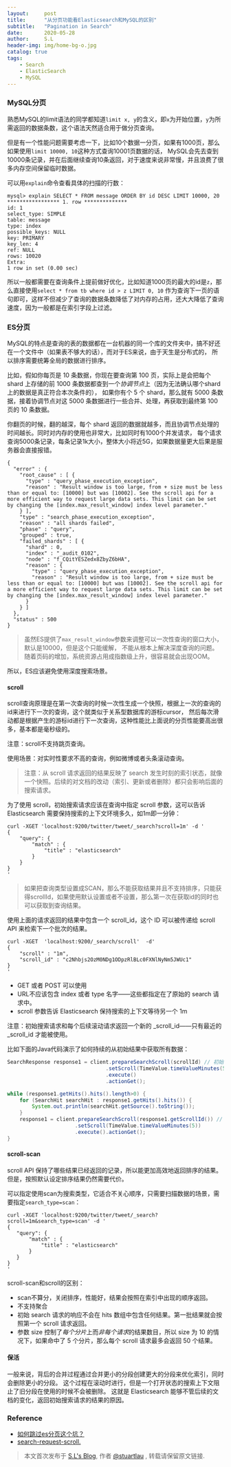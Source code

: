 ```yaml
---
layout:     post
title:      "从分页功能看Elasticsearch和MySQL的区别"
subtitle:   "Pagination in Search"
date:       2020-05-28
author:     S.L
header-img: img/home-bg-o.jpg
catalog: true
tags:
    - Search
    - ElasticSearch
    - MySQL
---
```



### MySQL分页
熟悉MySQL的limit语法的同学都知道`limit x, y`的含义，即`x`为开始位置，`y`为所需返回的数据条数，这个语法天然适合用于做分页查询。

但是有一个性能问题需要考虑一下，比如10个数据一分页，如果有1000页，那么如果使用`limit 10000, 10`这种方式查询10001页数据的话，
MySQL会先去查到10000条记录，并在后面继续查询10条返回，对于速度来说非常慢，并且浪费了很多内存空间保留临时数据。

可以用`explain`命令查看具体的扫描的行数：
```
mysql> explain SELECT * FROM message ORDER BY id DESC LIMIT 10000, 20
***************** 1. row **************
id: 1
select_type: SIMPLE
table: message
type: index
possible_keys: NULL
key: PRIMARY
key_len: 4
ref: NULL
rows: 10020
Extra:
1 row in set (0.00 sec)
```

所以一般都需要在查询条件上提前做好优化，比如知道1000页的最大的id是`z`，那么直接使用`select * from tb where id > z LIMIT 0, 10`
作为查询下一页的语句即可，这样不但减少了查询的数据条数降低了对内存的占用，还大大降低了查询速度，因为一般都是在索引字段上过滤。

### ES分页
MySQL的特点是查询的表的数据都在一台机器的同一个库的文件夹中，搞不好还在一个文件中（如果表不够大的话），而对于ES来说，由于天生是分布式的，
所以排序需要统筹全局的数据进行排序。

比如，假如你每页是 10 条数据，你现在要查询第 100 页，实际上是会把每个 shard 上存储的前 1000 
条数据都查到一个*协调节点*上（因为无法确认哪个shard上的数据是真正符合本次条件的），
如果你有个 5 个 shard，那么就有 5000 条数据，接着协调节点对这 5000 条数据进行一些合并、处理，再获取到最终第 100 页的 10 条数据。

你翻页的时候，翻的越深，每个 shard 返回的数据就越多，而且协调节点处理的时间越长。同时对内存的使用也非常大，比如同时有1000个并发请求，
每个请求查询5000条记录，每条记录1k大小，整体大小将近5G，如果数据量更大后果是服务器会直接报错。

```
{
  "error" : {
    "root_cause" : [ {
      "type" : "query_phase_execution_exception",
      "reason" : "Result window is too large, from + size must be less than or equal to: [10000] but was [10002]. See the scroll api for a more efficient way to request large data sets. This limit can be set by changing the [index.max_result_window] index level parameter."
    } ],
    "type" : "search_phase_execution_exception",
    "reason" : "all shards failed",
    "phase" : "query",
    "grouped" : true,
    "failed_shards" : [ {
      "shard" : 0,
      "index" : "_audit_0102",
      "node" : "f_CQitYESZedx8ZbyZ6bHA",
      "reason" : {
        "type" : "query_phase_execution_exception",
        "reason" : "Result window is too large, from + size must be less than or equal to: [10000] but was [10002]. See the scroll api for a more efficient way to request large data sets. This limit can be set by changing the [index.max_result_window] index level parameter."
      }
    } ]
  },
  "status" : 500
}
```

> 虽然ES提供了`max_result_window`参数来调整可以一次性查询的窗口大小，默认是10000，但是这个只能缓解，
不能从根本上解决深度查询的问题。随着页码的增加，系统资源占用成指数级上升，很容易就会出现OOM。

所以，ES应该避免使用深度搜索场景。

#### scroll
scroll查询原理是在第一次查询的时候一次性生成一个快照，根据上一次的查询的id来进行下一次的查询，这个就类似于关系型数据库的游标cursor，
然后每次滑动都是根据产生的游标id进行下一次查询，这种性能比上面说的分页性能要高出很多，基本都是毫秒级的。 

注意：scroll不支持跳页查询。 

使用场景：对实时性要求不高的查询，例如微博或者头条滚动查询。

> 注意：从 scroll 请求返回的结果反映了 search 发生时刻的索引状态，就像一个快照。后续的对文档的改动（索引、更新或者删除）都只会影响后面的搜索请求。

为了使用 scroll，初始搜索请求应该在查询中指定 scroll 参数，这可以告诉 Elasticsearch 需要保持搜索的上下文环境多久，如1m即一分钟：
```
curl -XGET 'localhost:9200/twitter/tweet/_search?scroll=1m' -d '
{
    "query": {
        "match" : {
            "title" : "elasticsearch"
        }
    }
}
'
```
> 如果把查询类型设置成SCAN，那么不能获取结果并且不支持排序，只能获得scrollId，如果使用默认设置或者不设置，那么第一次在获取id的同时也可以获取到查询结果。

使用上面的请求返回的结果中包含一个 scroll_id，这个 ID 可以被传递给 scroll API 来检索下一个批次的结果。

```
curl -XGET  'localhost:9200/_search/scroll'  -d'
{
    "scroll" : "1m", 
    "scroll_id" : "c2Nhbjs2OzM0NDg1ODpzRlBLc0FXNlNyNm5JWUc1" 
}
'
```
- GET 或者 POST 可以使用
- URL不应该包含 index 或者 type 名字——这些都指定在了原始的 search 请求中。
- scroll 参数告诉 Elasticsearch 保持搜索的上下文等待另一个 1m

注意：初始搜索请求和每个后续滚动请求返回一个新的 _scroll_id——只有最近的 _scroll_id 才能被使用。

比如下面的Java代码演示了如何持续的从初始结果中获取所有数据：
```java
SearchResponse response1 = client.prepareSearchScroll(scrollId) // 初始查询返回的scrollId
                                .setScroll(TimeValue.timeValueMinutes(5))
                                .execute()
                                .actionGet();

while (response1.getHits().hits().length>0) {
    for (SearchHit searchHit : response1.getHits().hits()) {
        System.out.println(searchHit.getSource().toString());
    }
    response1 = client.prepareSearchScroll(response1.getScrollId()) // 新的scrollId
                      .setScroll(TimeValue.timeValueMinutes(5))
                      .execute().actionGet();
}
```
#### scroll-scan
scroll API 保持了哪些结果已经返回的记录，所以能更加高效地返回排序的结果。但是，按照默认设定排序结果仍然需要代价。

可以指定使用scan为搜索类型，它适合不关心顺序，只需要扫描数据的场景，需要指定`search_type=scan`：
```
curl -XGET 'localhost:9200/twitter/tweet/_search?scroll=1m&search_type=scan' -d '
{
   "query": {
       "match" : {
           "title" : "elasticsearch"
       }
   }
}
'
```
scroll-scan和scroll的区别：
- scan不算分，关闭排序，性能好，结果会按照在索引中出现的顺序返回。
- 不支持聚合
- 初始 search 请求的响应不会在 hits 数组中包含任何结果。第一批结果就会按照第一个 scroll 请求返回。
- 参数 size 控制了*每个分片*上而*非每个请求*的结果数目，所以 size 为 10 的情况下，如果命中了 5 个分片，那么每个 scroll 请求最多会返回 50 个结果。

#### 保活
一般来说，背后的合并过程通过合并更小的分段创建更大的分段来优化索引，同时会删除更小的分段。
这个过程在滚动时进行，但是一个打开状态的搜索上下文阻止了旧分段在使用的时候不会被删除。
这就是 Elasticsearch 能够不管后续的文档的变化，返回初始搜索请求的结果的原因。

### Reference
- [如何跳过es分页这个坑？](https://my.oschina.net/u/1787735/blog/3024051)
- [search-request-scroll.](https://www.elastic.co/guide/en/elasticsearch/reference/2.0/search-request-scroll.html)

> 本文首次发布于 [S.L's Blog](https://liushuo.me), 作者 [@stuartlau](http://github.com/stuartlau) ,
转载请保留原文链接.

